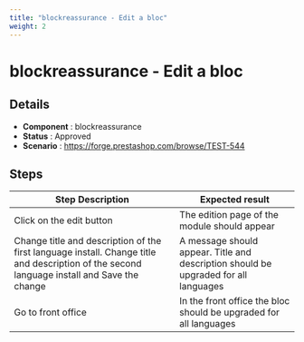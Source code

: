 ```yaml
---
title: "blockreassurance - Edit a bloc"
weight: 2
---
```


# blockreassurance - Edit a bloc
## Details
* **Component** : blockreassurance
* **Status** : Approved
* **Scenario** : https://forge.prestashop.com/browse/TEST-544

## Steps
| Step Description | Expected result |
| ----- | ----- |
| Click on the edit button | The edition page of the module should appear |
| Change title and description of the first language install. Change title and description of the second language install and Save the change | A message should appear. Title and description should be upgraded for all languages |
| Go to front office | In the front office the bloc should be upgraded for all languages |